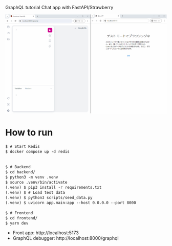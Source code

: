 GraphQL tutorial Chat app with FastAPI/Strawberry

![](./doc/demo.gif)

# How to run

```
$ # Start Redis
$ docker compose up -d redis


$ # Backend
$ cd backend/
$ python3 -m venv .venv
$ source .venv/bin/activate
(.venv) $ pip3 install -r requirements.txt
(.venv) $ # Load test data
(.venv) $ python3 scripts/seed_data.py
(.venv) $ uvicorn app.main:app --host 0.0.0.0 --port 8000

$ # Frontend
$ cd frontend/
$ yarn dev
```

- Front app: http://localhost:5173
- GraphQL debugger: http://localhost:8000/graphql

